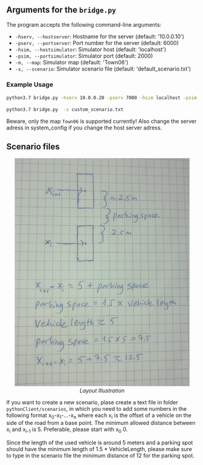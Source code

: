 ## Arguments for the `bridge.py`

The program accepts the following command-line arguments:

- `-hserv, --hostserver`: Hostname for the server (default: '10.0.0.10')
- `-pserv, --portserver`: Port number for the server (default: 6000)
- `-hsim, --hostsimulator`: Simulator host (default: 'localhost')
- `-psim, --portsimulator`: Simulator port (default: 2000)
- `-m, --map`: Simulator map (default: 'Town06')
- `-s, --scenario`: Simulator scenario file (default: 'default_scenario.txt')

### Example Usage

```sh
python3.7 bridge.py -hserv 10.0.0.20 -pserv 7000 -hsim localhost -psim 3000 -m Town07 -s custom_scenario.txt
```

```sh
python3.7 bridge.py  -s custom_scenario.txt
```

Beware, only the map `Town06` is supported currently! Also change the server adress in system_config if you change the host server adress.

## Scenario files


<p align="center">
  <img width="460" height="600" src="pictures/layout_explanation.jpeg">
  <br>
  <i>Layout Illustration</i>
</p>



If you want to create a new scenario, plase create a text file in folder `pythonClient/scenarios`, in which you need to add some numbers in the following format x<sub>0</sub>-x<sub>1</sub>-...-x<sub>n</sub> where each x<sub>i</sub> is the offset of a vehicle on the side of the road from a base point. The minimum allowed distance between x<sub>i</sub> and x<sub>i-1</sub> is 5. Preferable, please start with x<sub>0</sub> 0.

 Since the length of the used vehicle is around 5 meters and a parking spot should have the minimum length of 1.5 * VehicleLength, please make sure to type in the scenario file the minimum distance of 12  for the parking spot.

